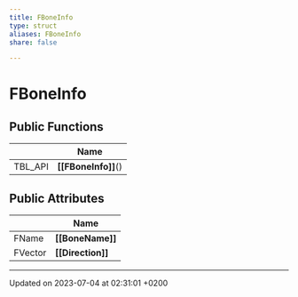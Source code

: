 ```yaml
---
title: FBoneInfo
type: struct
aliases: FBoneInfo
share: false

---
```


# FBoneInfo





## Public Functions

|                | Name           |
| -------------- | -------------- |
| TBL_API | **[[FBoneInfo]]**() |

## Public Attributes

|                | Name           |
| -------------- | -------------- |
| FName | **[[BoneName]]**  |
| FVector | **[[Direction]]**  |

-------------------------------

Updated on 2023-07-04 at 02:31:01 +0200